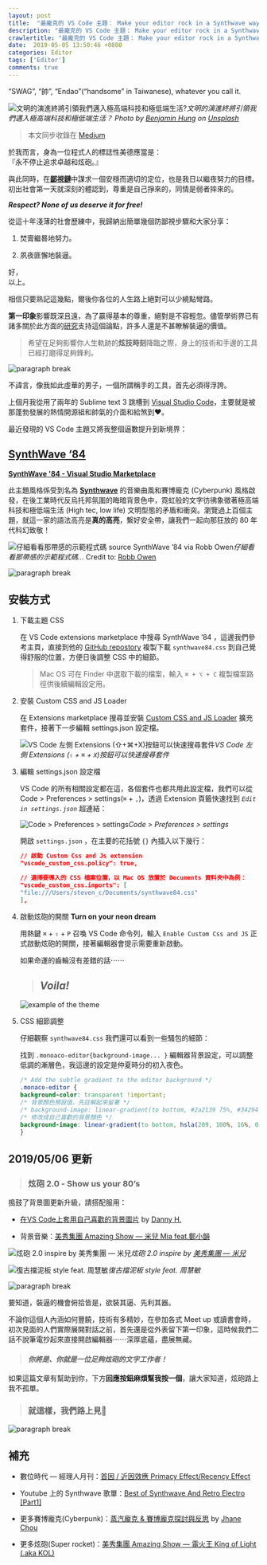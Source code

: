 ```yaml
---
layout: post
title:  "最龐克的 VS Code 主題： Make your editor rock in a Synthwave way!"
description: "最龐克的 VS Code 主題： Make your editor rock in a Synthwave way!"
crawlertitle: "最龐克的 VS Code 主題： Make your editor rock in a Synthwave way!"
date:  2019-05-05 13:50:46 +0800
categories: Editor
tags: ['Editor']
comments: true
---
```

“SWAG”, “帥”, “Endao”(“handsome” in Taiwanese), whatever you call it.

![文明的演進終將引領我們邁入極高端科技和極低端生活?](https://stevenchang.s3-ap-northeast-1.amazonaws.com/benjamin-hung-unsplash.jpeg)*文明的演進終將引領我們邁入極高端科技和極低端生活？ Photo by [Benjamin Hung](http://www.benjamin-hung.com) on [Unsplash](https://unsplash.com/s/photos/cyberpunk)*

> 本文同步收錄在 [Medium](https://medium.com/space-cat/%E6%9C%80%E9%BE%90%E5%85%8B%E7%9A%84-vs-code-%E4%B8%BB%E9%A1%8C-make-your-editor-rock-in-a-synthwave-way-cb375c8d40da)

於我而言，身為一位程式人的標誌性美德應當是：  
『永不停止追求卓越和炫砲。』

與此同時，在[**鄙視鏈**](https://vinta.ws/blog/695)中謀求一個安穩而適切的定位，也是我日以繼夜努力的目標。初出社會第一天就深刻的體認到，尊重是自己掙來的，同情是弱者摔來的。

*__Respect? None of us deserve it for free!__*

從這十年淺薄的社會歷練中，我歸納出簡單幾個防鄙視步驟和大家分享：

1. 焚膏繼晷地努力。

2. 夙夜匪懈地裝逼。

好，  
以上。

相信只要熟記這幾點，爾後你各位的人生路上絕對可以少繞點彎路。

**第一印象**影響既深且遠，為了贏得基本的尊重，絕對是不容輕忽。儘管學術界已有諸多關於此方面的[研究](https://zh.wikipedia.org/wiki/%E5%B9%B2%E6%93%BE%E7%90%86%E8%AB%96)支持這個論點，許多人還是不甚瞭解裝逼的價值。

> 希望在足夠影響你人生軌跡的**炫技時刻**降臨之際，身上的技術和手邊的工具已經打磨得足夠鋒利。

![paragraph break](https://order-brother.s3-ap-northeast-1.amazonaws.com/paragraph+break/separator-1.png)

不諱言，像我如此虛華的男子，一個所謂稱手的工具，首先必須得浮誇。

上個月我從用了兩年的 Sublime text 3 跳槽到 [Visual Studio Code](https://code.visualstudio.com)，主要就是被那蓬勃發展的熱情開源組和帥氣的介面和給煞到❤️。

最近發現的 VS Code 主題又將我整個逼數提升到新境界：

## [SynthWave ‘84](https://marketplace.visualstudio.com/items?itemName=RobbOwen.synthwave-vscode&ssr=false#overview)

[**SynthWave '84 - Visual Studio Marketplace**](https://marketplace.visualstudio.com/items?itemName=RobbOwen.synthwave-vscode)

此主題風格係受到名為 [**Synthwave**](https://en.wikipedia.org/wiki/Synthwave) 的音樂曲風和賽博龐克 (Cyberpunk) 風格啟發，在後工業時代反烏托邦氛圍的晦暗背景色中，霓虹般的文字彷彿象徵著極高端科技和極低端生活 (High tec, low life) 文明型態的矛盾和衝突。瀏覽過上百個主題，就這一家的語法高亮是**真的高亮**，繫好安全帶，讓我們一起向那狂放的 80 年代科幻致敬！

![仔細看看那帶感的示範程式碼 source [SynthWave ’84](https://marketplace.visualstudio.com/items?itemName=RobbOwen.synthwave-vscode&ssr=false#overview) via [Robb Owen](https://marketplace.visualstudio.com/publishers/RobbOwen)](https://cdn-images-1.medium.com/max/4606/1*Jt8F4MGn5puDOstW1udL1w.jpeg)*仔細看看那帶感的示範程式碼...* Credit to: [Robb Owen](https://marketplace.visualstudio.com/publishers/RobbOwen)

![paragraph break](https://order-brother.s3-ap-northeast-1.amazonaws.com/paragraph+break/separator-1.png)

## 安裝方式

1. 下載主題 CSS

    在 VS Code extensions marketplace 中搜尋 SynthWave ’84 ，這邊我們參考主頁，直接到他的 [GitHub repostory](https://github.com/robb0wen/synthwave-vscode/edit/master/synthwave84.css) 複製下載 `synthwave84.css` 到自己覺得舒服的位置，方便日後調整 CSS 中的細節。
    > Mac OS 可在 Finder 中選取下載的檔案，輸入 `⌘ + ⌥ + C` 複製檔案路徑供後續編輯設定用。

2. 安裝 Custom CSS and JS Loader

    在 Extensions marketplace 搜尋並安裝 [Custom CSS and JS Loader](https://marketplace.visualstudio.com/items?itemName=be5invis.vscode-custom-css) 擴充套件，接著下一步編輯 settings.json 設定檔。

    ![VS Code 左側 Extensions (⇧+⌘+X)按鈕可以快速搜尋套件](https://cdn-images-1.medium.com/max/3834/1*ama_XKG4oKoECY3fJDxOxw.jpeg)*VS Code 左側 Extensions (`⇧` + `⌘` + `X`)按鈕可以快速搜尋套件*

3. 編輯 settings.json 設定檔

    VS Code 的所有相關設定都在這，各個套件也都共用此設定檔，我們可以從 Code > Preferences > settings(`⌘` + `,`)，透過 Extension 頁籤快速找到 *`Edit in settings.json`* 超連結：

    ![Code > Preferences > settings](https://cdn-images-1.medium.com/max/2000/1*FKU4KGmuqv3W64HMVshZHA.jpeg)*Code > Preferences > settings*

    開啟 `settings.json` ，在主要的花括號 `{}` 內插入以下幾行：

    ```json
    // 啟動 Custom Css and Js extension
    "vscode_custom_css.policy": true,

    // 選擇要導入的 CSS 檔案位置，以 Mac OS 放置於 Documents 資料夾中為例：
    "vscode_custom_css.imports": [
    "file:///Users/steven_c/Documents/synthwave84.css"
    ],
    ```

4. 啟動炫砲的開關 **Turn on your neon dream**

    用熱鍵 `⌘` + `⇧` + `P` 召喚 VS Code 命令列，輸入 `Enable Custom Css and JS` 正式啟動炫砲的開關，接著編輯器會提示需要重新啟動。

    如果命運的齒輪沒有差錯的話⋯⋯

    > ## *Voila!*

    ![example of the theme](https://cdn-images-1.medium.com/max/2672/1*M9yYMWrEkWkkx-st6YuUwg.jpeg)

5. CSS 細節調整

    仔細觀察 `synthwave84.css` 我們還可以看到一些騷包的細節：

    找到 `.monoaco-editor{background-image... }` 編輯器背景設定，可以調整低調的漸層色，我這邊的設定是仲夏時分的初入夜色。

    ```css
    /* Add the subtle gradient to the editor background */
    .monaco-editor {
    background-color: transparent !important;
    /* 背景顏色預設值，先註解起來留著 */
    /* background-image: linear-gradient(to bottom, #2a2139 75%, #34294f); */
    /* 修改成自己喜歡的背景顏色 */
    background-image: linear-gradient(to bottom, hsla(209, 100%, 16%, 0.836) 50%, #003c44);
    }
    ```

## 2019/05/06 更新

> ### 炫砲 2.0 - Show us your 80’s

搗鼓了背景圖更新升級，請搭配服用：

* [在VS Code上套用自己喜歡的背景圖片](https://medium.com/@chenghsuan.han/%E5%9C%A8vs-code%E4%B8%8A%E5%A5%97%E7%94%A8%E8%87%AA%E5%B7%B1%E5%96%9C%E6%AD%A1%E7%9A%84%E8%83%8C%E6%99%AF%E5%9C%96%E7%89%87-ae84b9f09ddf) by [Danny H.](https://medium.com/u/71a4721af49b)

* 背景音樂：[美秀集團 Amazing Show — 米兒 Mia feat.鄭小韻](https://youtu.be/nVjVpX3gRWk)

![炫砲 2.0 inspire by [美秀集團 — 米兒](https://youtu.be/nVjVpX3gRWk)](https://cdn-images-1.medium.com/max/3058/1*ptB46lor7-2f5k30_wv-fg.jpeg)*炫砲 2.0 inspire by [美秀集團 — 米兒](https://youtu.be/nVjVpX3gRWk)*

![復古擋泥板 style feat. 周慧敏](https://cdn-images-1.medium.com/max/3060/1*2JoFouOjTjs6F32G29Dk2w.jpeg)*復古擋泥板 style feat. 周慧敏*

![paragraph break](https://order-brother.s3-ap-northeast-1.amazonaws.com/paragraph+break/separator-1.png)

要知道，裝逼的機會俯拾皆是，欲裝其逼、先利其器。

不論你這個人內涵如何豐饒，技術有多精妙，在參加各式 Meet up 或讀書會時，初次見面的人們實際展開對話之前，首先還是從外表留下第一印象，這時候我們二話不說筆電抄起來直接開啟編輯器⋯⋯深厚底蘊，盡展無藏。

> #### *你將是、你就是一位足夠炫砲的文字工作者！*

如果這篇文章有幫助到你，下方**回應按鈕麻煩幫我按一個**，讓大家知道，炫砲路上我不孤單。

> ### 就這樣，我們路上見🙌

![paragraph break](https://order-brother.s3-ap-northeast-1.amazonaws.com/paragraph+break/separator-1.png)

## 補充

* 數位時代 — 經理人月刊：[首因 / 近因效應 Primacy Effect/Recency Effect](https://www.managertoday.com.tw/glossary/view/171)

* Youtube 上的 Synthwave 歌單：[Best of Synthwave And Retro Electro [Part1]](https://youtu.be/85bkCmaOh4o)

* 更多賽博龐克(Cyberpunk)：[蒸汽龐克 & 賽博龐克探討與反思](https://medium.com/deerlight/%E8%92%B8%E6%B1%BD%E9%BE%90%E5%85%8B-%E8%B3%BD%E5%8D%9A%E9%BE%90%E5%85%8B-e327ee62d50a) by [Jhane Chou](https://medium.com/u/7c691143a681)

* 更多炫砲(Super rocket)：[美秀集團 Amazing Show — 電火王 King of Light (.aka KOL)](https://youtu.be/BuuIbTF0_b0)
